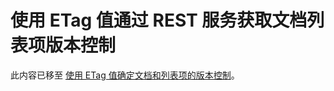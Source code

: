 
# 使用 ETag 值通过 REST 服务获取文档列表项版本控制

此内容已移至 [使用 ETag 值确定文档和列表项的版本控制](working-with-lists-and-list-items-with-rest.md#Etag)。
  
    
    

